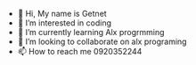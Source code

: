 - 👋 Hi, My name is Getnet
- 👀 I’m interested in coding
- 🌱 I’m currently learning Alx progrmming
- 💞️ I’m looking to collaborate on alx programing
- 📫 How to reach me 0920352244

<!---
Getnetbelay/Getnetbelay is a ✨ special ✨ repository because its `README.md` (this file) appears on your GitHub profile.
You can click the Preview link to take a look at your changes.
--->
